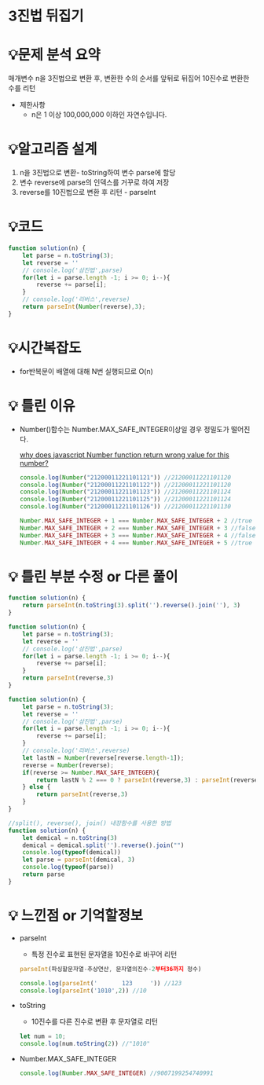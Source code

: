 # 3진법 뒤집기

# 💡**문제 분석 요약**

매개변수 n을 3진법으로 변환 후, 변환한 수의 순서를 앞뒤로 뒤집어 10진수로 변환한 수를 리턴

- 제한사항
    - n은 1 이상 100,000,000 이하인 자연수입니다.

# 💡**알고리즘 설계**

1. n을 3진법으로 변환- toString하여 변수 parse에 할당 
2. 변수 reverse에 parse의 인덱스를 거꾸로 하여 저장
3. reverse를 10진법으로 변환 후 리턴 - parseInt

# 💡코드

```jsx
function solution(n) {
    let parse = n.toString(3);
    let reverse = ''
    // console.log('삼진법',parse)
    for(let i = parse.length -1; i >= 0; i--){
        reverse += parse[i];
    }
    // console.log('리버스',reverse)
    return parseInt(Number(reverse),3);
}
```

# 💡시간복잡도

- for반복문이 배열에 대해 N번 실행되므로 O(n)

# 💡 틀린 이유

- Number()함수는 Number.MAX_SAFE_INTEGER이상일 경우 정밀도가 떨어진다.
    
    [why does javascript Number function return wrong value for this number?](https://stackoverflow.com/questions/38372658/why-does-javascript-number-function-return-wrong-value-for-this-number)
    
    ```jsx
    console.log(Number("21200011221101121")) //21200011221101120
    console.log(Number("21200011221101122")) //21200011221101120
    console.log(Number("21200011221101123")) //21200011221101124
    console.log(Number("21200011221101125")) //21200011221101124
    console.log(Number("21200011221101126")) //21200011221101130
    
    Number.MAX_SAFE_INTEGER + 1 === Number.MAX_SAFE_INTEGER + 2 //true
    Number.MAX_SAFE_INTEGER + 2 === Number.MAX_SAFE_INTEGER + 3 //false
    Number.MAX_SAFE_INTEGER + 3 === Number.MAX_SAFE_INTEGER + 4 //false
    Number.MAX_SAFE_INTEGER + 4 === Number.MAX_SAFE_INTEGER + 5 //true
    
    ```
    

# 💡 틀린 부분 수정 or 다른 풀이
```jsx
function solution(n) {
    return parseInt(n.toString(3).split('').reverse().join(''), 3)
}
```

```jsx
function solution(n) {
    let parse = n.toString(3);
    let reverse = ''
    // console.log('삼진법',parse)
    for(let i = parse.length -1; i >= 0; i--){
        reverse += parse[i];
    }
    return parseInt(reverse,3)
}
```

```jsx
function solution(n) {
    let parse = n.toString(3);
    let reverse = ''
    // console.log('삼진법',parse)
    for(let i = parse.length -1; i >= 0; i--){
        reverse += parse[i];
    }
    // console.log('리버스',reverse)
    let lastN = Number(reverse[reverse.length-1]);
    reverse = Number(reverse);
    if(reverse >= Number.MAX_SAFE_INTEGER){
        return lastN % 2 === 0 ? parseInt(reverse,3) : parseInt(reverse,3)+1;
    } else {
        return parseInt(reverse,3)
    }
}
```
```jsx
//split(), reverse(), join() 내장함수를 사용한 방법
function solution(n) {
    let demical = n.toString(3)
    demical = demical.split('').reverse().join("")
    console.log(typeof(demical))
    let parse = parseInt(demical, 3)
    console.log(typeof(parse))
    return parse
}
```

# 💡 느낀점 or 기억할정보

- parseInt
    - 특정 진수로 표현된 문자열을 10진수로 바꾸어 리턴
    
    ```jsx
    parseInt(파싱할문자열-추상연산, 문자열의진수-2부터36까지 정수)
    
    console.log(parseInt('       123     ')) //123
    console.log(parseInt('1010',2)) //10
    ```
    
- toString
    - 10진수를 다른 진수로 변환 후 문자열로 리턴
    
    ```jsx
    let num = 10;
    console.log(num.toString(2)) //"1010"
    ```
    
- Number.MAX_SAFE_INTEGER
    ```jsx
    console.log(Number.MAX_SAFE_INTEGER) //9007199254740991
    
    ```
